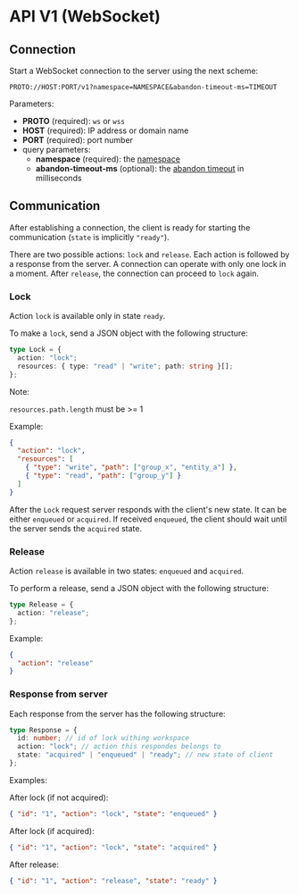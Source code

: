 # API V1 (WebSocket)

## Connection

Start a WebSocket connection to the server using the next scheme:

```
PROTO://HOST:PORT/v1?namespace=NAMESPACE&abandon-timeout-ms=TIMEOUT
```

Parameters:

- **PROTO** (required): `ws` or `wss`
- **HOST** (required): IP address or domain name
- **PORT** (required): port number
- query parameters:
  - **namespace** (required): the [namespace](CONCEPT.md#namespace)
  - **abandon-timeout-ms** (optional): the [abandon timeout](CONCEPT.md#abandon-timeout) in milliseconds

## Communication

After establishing a connection, the client is ready for starting the communication (`state` is implicitly `"ready"`).

There are two possible actions: `lock` and `release`. Each action is followed by a response from the server. A connection can operate with only one lock in a moment. After `release`, the connection can proceed to `lock` again.

### Lock

Action `lock` is available only in state `ready`.

To make a `lock`, send a JSON object with the following structure:

```typescript
type Lock = {
  action: "lock";
  resources: { type: "read" | "write"; path: string }[];
};
```

Note:

`resources.path.length` must be >= 1

Example:

```json
{
  "action": "lock",
  "resources": [
    { "type": "write", "path": ["group_x", "entity_a"] },
    { "type": "read", "path": ["group_y"] }
  ]
}
```

After the `Lock` request server responds with the client's new state. It can be either `enqueued` or `acquired`. If received `enqueued`, the client should wait until the server sends the `acquired` state.

### Release

Action `release` is available in two states: `enqueued` and `acquired`.

To perform a release, send a JSON object with the following structure:

```typescript
type Release = {
  action: "release";
};
```

Example:

```json
{
  "action": "release"
}
```

### Response from server

Each response from the server has the following structure:

```typescript
type Response = {
  id: number; // id of lock withing workspace
  action: "lock"; // action this respondes belongs to
  state: "acquired" | "enqueued" | "ready"; // new state of client
};
```

Examples:

After lock (if not acquired):

```json
{ "id": "1", "action": "lock", "state": "enqueued" }
```

After lock (if acquired):

```json
{ "id": "1", "action": "lock", "state": "acquired" }
```

After release:

```json
{ "id": "1", "action": "release", "state": "ready" }
```
